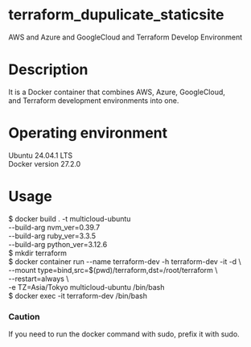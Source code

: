 # terraform_dupulicate_staticsite  
AWS and Azure and GoogleCloud and Terraform Develop Environment  
  
# Description  
It is a Docker container that combines AWS, Azure, GoogleCloud,   
and Terraform development environments into one.  

# Operating environment  
Ubuntu 24.04.1 LTS  
Docker version 27.2.0  

# Usage  
$ docker build . -t multicloud-ubuntu \
--build-arg nvm_ver=0.39.7 \
--build-arg ruby_ver=3.3.5 \
--build-arg python_ver=3.12.6  
$ mkdir terraform  
$ docker container run --name terraform-dev -h terraform-dev -it -d \  
 --mount type=bind,src=$(pwd)/terraform,dst=/root/terraform \  
 --restart=always \  
 -e TZ=Asia/Tokyo multicloud-ubuntu /bin/bash  
$ docker exec -it terraform-dev /bin/bash  

### Caution  
If you need to run the docker command with sudo, prefix it with sudo.
